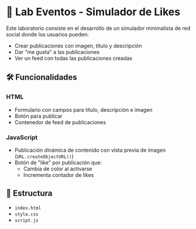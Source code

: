 # 🧪 Lab Eventos - Simulador de Likes

Este laboratorio consiste en el desarrollo de un simulador minimalista de red social donde los usuarios pueden:

- Crear publicaciones con imagen, título y descripción  
- Dar "me gusta" a las publicaciones  
- Ver un feed con todas las publicaciones creadas

## 🛠️ Funcionalidades

### HTML
- Formulario con campos para título, descripción e imagen
- Botón para publicar
- Contenedor de feed de publicaciones

### JavaScript
- Publicación dinámica de contenido con vista previa de imagen (`URL.createObjectURL()`)
- Botón de "like" por publicación que:
  - Cambia de color al activarse
  - Incrementa contador de likes

## 📁 Estructura
- `index.html`
- `style.css`
- `script.js`
